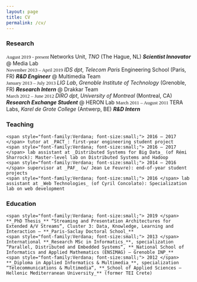 ```yaml
---
layout: page
title: CV
permalink: /cv/
---
```


### Research   
   <span style="font-family:Verdana; font-size:small;"> August 2019 - present </span> Networks Unit, *TNO* (The Hague, NL) **_Scientist Innovator_** @ Media Lab   
   <span style="font-family:Verdana; font-size:small;"> November 2013 – April 2019 </span>  _IDS dpt_, *Telecom Paris* Engineering School (Paris, FR) **_R&D Engineer_** @ Multimedia Team   
   <span style="font-family:Verdana; font-size:small;"> January 2013 – July 2013 </span> _LIG Lab_, *Grenoble Institute of Technology* (Grenoble, FR) **_Research Intern_** @ Drakkar Team   
   <span style="font-family:Verdana; font-size:small;"> March 2012 – June 2012 </span> _DIRO dpt_, *University of Montreal*  (Montreal, CA) **_Research Exchange Student_** @ HERON Lab
   <span style="font-family:Verdana; font-size:small;"> March 2011 – August 2011 </span> TERA Labs, *Karel de Grote College* (Antwerp, BE) **_R&D Intern_**


### Teaching   
    <span style="font-family:Verdana; font-size:small;"> 2016 – 2017 </span> tutor at _PACT_: first-year engineering student project
    <span style="font-family:Verdana; font-size:small;"> 2016 – 2017 </span> lab assistant at _Distributed Systems for Big Data_ (of Rémi Sharrock): Master-level lab on Distributed Systems and Hadoop
    <span style="font-family:Verdana; font-size:small;"> 2014 – 2016 </span> supervisor at _PAF_ (w/ Jean Le Feuvre): end-of-year student projects
    <span style="font-family:Verdana; font-size:small;"> 2016 </span> lab assistant at _Web Technologies_ (of Cyril Concolato): Specialization lab on web development


### Education

    <span style="font-family:Verdana; font-size:small;"> 2019 </span> **_PhD Thesis_** “Streaming and Presentation Architectures for Extended A/V Streams“, Cluster 3: Data, Knowledge, Learning and Interaction – **_Paris-Saclay Doctoral School_**
    <span style="font-family:Verdana; font-size:small;"> 2013 </span> International **_Research MSc in Informatics_**, specialization “Parallel, Distributed and Embedded Systems“, **_National School of Informatics and Applied Mathematics (ENSIMAG) – Grenoble INP_**
    <span style="font-family:Verdana; font-size:small;"> 2012 </span> **_Diploma in Applied Informatics & Multimedia_**, specialization “Telecommunications & Multimedia“, **_School of Applied Sciences – Hellenic Mediterranean University_** (former TEI Crete)
